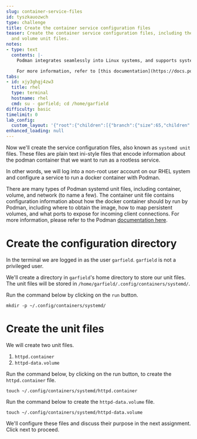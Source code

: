 ```yaml
---
slug: container-service-files
id: tyszkauozwch
type: challenge
title: Create the container service configuration files
teaser: Create the container service configuration files, including the container
  and volume unit files.
notes:
- type: text
  contents: |-
    Podman integrates seamlessly into Linux systems, and supports systemd. Linux commonly uses the systemd init system to manage local services such as web servers, container engines, network daemons, and all of their interdependencies.

    For more information, refer to [this documentation](https://docs.podman.io/en/latest/markdown/podman-systemd.unit.5.html).
tabs:
- id: xjy3ghgj4zw3
  title: rhel
  type: terminal
  hostname: rhel
  cmd: su - garfield; cd /home/garfield
difficulty: basic
timelimit: 0
lab_config:
  custom_layout: '{"root":{"children":[{"branch":{"size":65,"children":[{"leaf":{"tabs":["xjy3ghgj4zw3"],"activeTabId":"xjy3ghgj4zw3","size":48}},{"leaf":{"tabs":["g9vyfwpwvl7p"],"activeTabId":"g9vyfwpwvl7p","size":48}}]}},{"leaf":{"tabs":["assignment"],"activeTabId":"assignment","size":33}}],"orientation":"Horizontal"}}'
enhanced_loading: null
---
```

Now we'll create the service configuration files, also known as `systemd unit` files. These files are plain text ini-style files that encode information about the podman container that we want to run as a rootless service.

In other words, we will log into a non-root user account on our RHEL system and configure a service to run a docker container with Podman.

There are many types of Podman systemd unit files, including container, volume, and network (to name a few). The container unit file contains configuration information about how the docker container should by run by Podman, including where to obtain the image, how to map persistent volumes, and what ports to expose for incoming client connections. For more information, please refer to the Podman [documentation here](https://docs.podman.io/en/latest/markdown/podman-systemd.unit.5.html).

Create the configuration directory
===
In the terminal we are logged in as the user `garfield`. `garfield` is not a privileged user.

We'll create a directory in `garfield`'s home directory to store our unit files. The unit files will be stored in `/home/garfield/.config/containers/systemd/`.

Run the command below by clicking on the `run` button.

```bash,run
mkdir -p ~/.config/containers/systemd/
```

Create the unit files
===
We will create two unit files.
1) `httpd.container`
2) `httpd-data.volume`

Run the command below, by clicking on the run button, to create the `httpd.container` file.

```bash,run
touch ~/.config/containers/systemd/httpd.container
```

Run the command below to create the `httpd-data.volume` file.

```bash,run
touch ~/.config/containers/systemd/httpd-data.volume
```

We'll configure these files and discuss their purpose in the next assignment. Click next to proceed.


